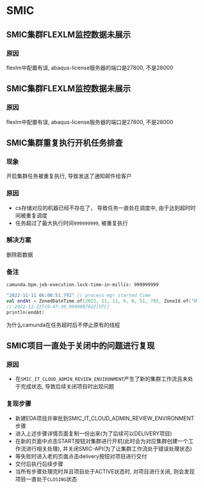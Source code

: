 # SMIC

## SMIC集群FLEXLM监控数据未展示

### 原因

flexlm中配置有误, abaqus-license服务器的端口是27800, 不是28000

## SMIC集群FLEXLM监控数据未展示

### 原因

flexlm中配置有误, abaqus-license服务器的端口是27800, 不是28000

## SMIC集群重复执行开机任务排查

### 现象
开启集群任务被重复执行, 导致发送了通知邮件给客户

### 原因
- cs存储对应的机器已经不存在了， 导致任务一直处在调度中, 由于达到超时时间被重复调度
- 任务超过了最大执行时间`999999999`, 被重复执行

### 解决方案
删除脏数据

### 备注
```properties
camunda.bpm.job-execution.lock-time-in-millis: 999999999
```
```kotlin
"2022-11-11 06:00:51.792" // process-mgr started time
val endAt = ZonedDateTime.of(2022, 11, 11, 6, 0, 51, 792, ZoneId.of("UTC")).plus(Duration.ofMillis(999999999))
// 2022-11-22T19:47:30.999000792Z[UTC]
println(endAt)
```
为什么camunda在任务超时后不停止原有的线程




## SMIC项目一直处于关闭中的问题进行复现

### 原因
- 在`SMIC_IT_CLOUD_ADMIN_REVIEW_ENVIRONMENT`产生了新的集群工作流且未处于完成状态, 导致后续关闭项目时出现问题

### 复现步骤
- 新建EDA项目并审批到SMIC_IT_CLOUD_ADMIN_REVIEW_ENVIRONMENT步骤
- 进入上述步骤详情页面复制一份出来(为了后续可以DELIVERY项目)
- 在新的页面中点击START按钮对集群进行开机(此时会为对应集群创建一个工作流进行相关处理), 并关闭SMIC-API(为了让集群工作流处于错误处理状态)
- 等失败时进入老的页面点击delivery按钮对项目进行交付
- 交付后执行后续步骤
- 当所有步骤处理完时并且项目处于ACTIVE状态时, 对项目进行关闭, 则会发现项目一直处于`CLOSING`状态